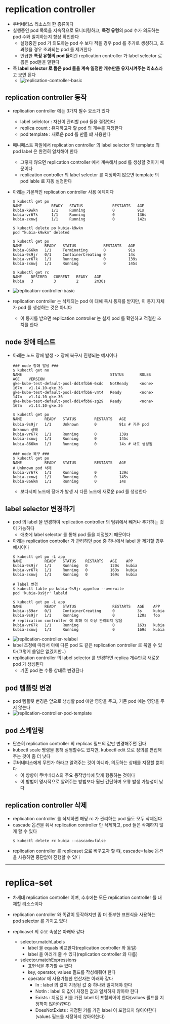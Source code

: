 # replication controller
- 쿠버네티스 리소스의 한 종류이다
- 실행중인 pod 목록을 지속적으로 모니터링하고, **특정 유형**의 pod 수가 의도하는 pod 수와 일치하는지 항상 확인한다
    - 실행중인 pod 가 의도하는 pod 수 보다 적을 경우 pod 를 추가로 생성하고, 초과했을 경우 초과되는 pod 를 제거한다
    - 언급한 **특정 유형의 pod 들**이란 replication controller 가 label selector 로 뽑은 pod들을 말한다
- 즉 **label selector 로 뽑은 pod 들을 계속 일정한 개수만큼 유지시켜주는 리소스**라고 보면 된다
    - ![replication-controller-basic](img/replication-controller-flow.png)

## replication controller 동작
- replication controller 에는 3가지 필수 요소가 있다
    - label selelctor : 자신이 관리할 pod 들을 결정한다
    - replica count : 유지하고자 할 pod 의 개수를 지정한다
    - pod template : 새로운 pod 를 만들 떄 사용한다

- 매니페스트 파일에서 replication controller 의 label selector 와 template 의 pod label 은 완전히 일치해야 한다
    - 그렇지 않으면 replication controller 에서 계속해서 pod 를 생성할 것이기 때문이다
    - replication controller 의 label selector 를 지정하지 않으면 template 의 pod lable 로 자동 설정한다

- 아래는 기본적인 replication controller 사용 예제이다
    ```shell
    $ kubectl get po
    NAME             READY   STATUS             RESTARTS   AGE
    kubia-k9wkn      1/1     Running            0          91s
    kubia-vr67k      1/1     Running            0          136s
    kubia-zxnwj      1/1     Running            0          142s

    $ kubectl delete po kubia-k9wkn
    pod "kubia-k9wkn" deleted

    $ kubectl get po
    NAME          READY   STATUS            RESTARTS   AGE
    kubia-866km   1/1     Terminating       0          91s
    kubia-9s9jr   0/1     ContainerCreating 0          14s
    kubia-vr67k   1/1     Running           0          139s
    kubia-zxnwj   1/1     Running           0          145s

    $ kubectl get rc
    NAME    DESIRED   CURRENT   READY   AGE
    kubia   3         3         2       2m30s
    ```
- ![replication-controller-basic](img/replication-controller-basic.jpg)
- replication controller 는 삭제되는 pod 에 대해 즉시 통지를 받지만, 이 통지 자체가 pod 를 생성하는 것은 아니다
    - 이 통지를 받으면 replication controller 는 실제 pod 를 확인하고 적절한 조치를 한다

## node 장애 테스트
- 아래는 노드 장애 발생 -> 장애 복구시 진행되는 예시이다
    ```shell
    ### node 장애 발생 ###
    $ kubectl get no
    NAME                                       STATUS       ROLES    AGE    VERSION
    gke-kube-test-default-pool-dd14fbb6-6xdc   NotReady     <none>   167m   v1.14.10-gke.36
    gke-kube-test-default-pool-dd14fbb6-vmt4   Ready        <none>   147m   v1.14.10-gke.36
    gke-kube-test-default-pool-dd14fbb6-zg29   Ready        <none>   167m   v1.14.10-gke.36

    $ kubectl get po
    NAME          READY   STATUS        RESTARTS   AGE
    kubia-9s9jr   1/1     Unknown       0          91s # 기존 pod Unknown 상태
    kubia-vr67k   1/1     Running       0          139s
    kubia-zxnwj   1/1     Running       0          145s
    kubia-866km   1/1     Running       0          14s # 새로 생성됨

    ### node 복구 ###
    $ kubectl get po
    NAME          READY   STATUS        RESTARTS   AGE
    # Unknown pod 삭제
    kubia-vr67k   1/1     Running       0          139s
    kubia-zxnwj   1/1     Running       0          145s
    kubia-866km   1/1     Running       0          14s
    ```
    - 보다시피 노드에 장애가 발생 시 다른 노드에 새로운 pod 를 생성한다

## label selector 변경하기
- pod 의 label 을 변경하여 replication controller 의 범위에서 뺴거나 추가하는 것이 가능하다
    - 애초에 label selector 를 통해 pod 들을 지정했기 때문이다
- 아래는 replication controller 가 관리하던 pod 중 하나에서 label 을 제거할 경우 예시이다
    ```shell
    $ kubectl get po -L app
    NAME          READY   STATUS    RESTARTS   AGE    APP
    kubia-9s9jr   1/1     Running   0          120s   kubia
    kubia-vr67k   1/1     Running   0          163s   kubia
    kubia-zxnwj   1/1     Running   0          169s   kubia

    # label 변경
    $ kubectl lable po kubia-9s9jr app=foo --overwite
    pod 'kubia-9s9jr' labeld

    $ kubectl get po -L app
    NAME          READY   STATUS                RESTARTS   AGE    APP
    kubia-s59ar   0/1     ContainerCreating     0          3s     kubia
    kubia-9s9jr   1/1     Running               0          120s   foo   # replication controller 에 의해 더 이상 관리되지 않음
    kubia-vr67k   1/1     Running               0          163s   kubia
    kubia-zxnwj   1/1     Running               0          169s   kubia
    ```
- ![replication-controller-relabel](img/replication-controller-relabel.jpg)
- label 조정에 따라서 아예 다른 pod 도 같은 replication controller 로 묶일 수 있다(그렇게 쓸일은 없겠지만..)
- replication controller 의 label selector 를 변경하면 replica 개수만큼 새로운 pod 가 생성된다
    - 기존 pod 는 수동 상태로 변경된다

## pod 템플릿 변경
- pod 템플릿 변경은 앞으로 생성할 pod 에만 영향을 주고, 기존 pod 에는 영향을 주지 않는다
- ![replication-controller-pod-template](img/replication-controller-pod-template.jpg)

## pod 스케일링
- 단순히 replication controller 의 replicas 필드의 값만 변경해주면 된다
- kubectl scale 명령을 통해 실행할수도 있지만, kubectl edit 으로 정의를 편집해주는 것이 좀 더 낫다
- 쿠버네티스에게 무언가 하라고 알려주는 것이 아니라, 의도하는 상태를 지정할 뿐이다
    - 이 방향이 쿠버네티스의 주요 동작방식에 맞게 행동하는 것이다
    - 이 방법이 명시적으로 알려주는 방법보다 훨씬 간단하며 오류 발생 가능성이 낮다

## replication controller 삭제
- replication controller 를 삭제하면 해당 rc 가 관리하는 pod 들도 모두 삭제된다
- cascade 옵션을 줘서 replication controller 만 삭제하고, pod 들은 삭제하지 않게 할 수 있다
    ```shell
    $ kubectl delete rc kubia --cascade=false
    ```
- replication controller 를 replicaset 으로 바꾸고자 할 떄, cascade=false 옵션을 사용하면 중단없이 진행할 수 있다


---

# replica-set
- 차세대 replication controller 이며, 추후에는 모든 replication controller 를 대체할 리소스이다
- replication controller 와 똑같이 동작하지만 좀 더 풍부한 표현식을 사용하는 pod selector 를 가지고 있다

- replicaset 의 주요 속성은 아래와 같다
    - selector.matchLabels
        - label 을 equals 비교한다(replication controller 와 동일)
        - label 을 여러개 줄 수 있다(replication controller 와 다름)        
    - selector.matchExpressions
        - 표현식을 추가할 수 있다
        - key, operator, values 필드를 작성해줘야 한다
        - operator 에 사용가능한 연산자는 아래와 같다
            - In : label 의 값이 지정된 값 중 하나와 일치해야 한다
            - NotIn : label 의 값이 지정된 값과 일치하지 않아야 한다
            - Exists : 지정된 키를 가진 label 이 포함되어야 한다(values 필드를 지정하지 않아야한다)
            - DoesNotExists : 지정된 키를 가진 label 이 포함되지 않아야한다(values 필드를 지정하지 않아야한다)
